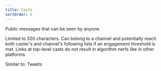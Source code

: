 ```yaml
---
title: Casts
sortOrder: 5
---
```


Public messages that can be seen by anyone.

Limited to 320 characters. Can belong to a channel and potentially reach both caster's and channel's following lists if an engagement threshold is met. Links at top-level casts do not result in algorithm nerfs like in other platforms.

Similar to: Tweets